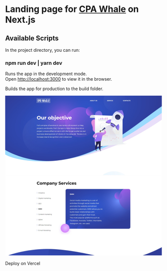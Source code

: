 # Landing page for [CPA Whale](https://cpawhaleprojectmanagment.com/) on Next.js

## Available Scripts

In the project directory, you can run:

### npm run dev | yarn dev

Runs the app in the development mode.\
Open [http://localhost:3000](http://localhost:3000) to view it in the browser.

Builds the app for production to the build folder.

![alt text](/docs/images/main-screen.jpg?raw=true)
![alt text](/docs/images/second-screen.jpg?raw=true)

Deploy on Vercel